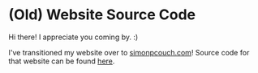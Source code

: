 (Old) Website Source Code
================

Hi there! I appreciate you coming by. :)

I've transitioned my website over to [simonpcouch.com](https://www.simonpcouch.com)\! Source code for that website can be found [here](https://github.com/simonpcouch/website).